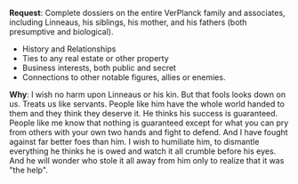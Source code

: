**Request**: Complete dossiers on the entire VerPlanck family and associates, including Linneaus, his siblings, his mother, and his fathers (both presumptive and biological).

- History and Relationships
- Ties to any real estate or other property
- Business interests, both public and secret
- Connections to other notable figures, allies or enemies.

**Why**: I wish no harm upon Linneaus or his kin. But that fools looks down on us. Treats us like servants. People like him have the whole world handed to them and they think they deserve it. He thinks his success is guaranteed. People like me know that nothing is guaranteed except for what you can pry from others with your own two hands and fight to defend. And I have fought against far better foes than him. I wish to humiliate him, to dismantle everything he thinks he is owed and watch it all crumble before his eyes. And he will wonder who stole it all away from him only to realize that it was "the help".